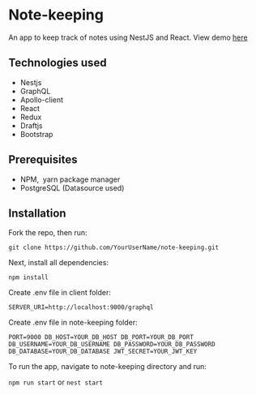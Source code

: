 # Note-keeping 
An app to keep track of notes using NestJS and React. View demo [here](https://notekeepr-app.herokuapp.com/)

## Technologies used
* Nestjs
* GraphQL
* Apollo-client
* React
* Redux
* Draftjs
* Bootstrap

## Prerequisites  
* NPM,  yarn package manager
* PostgreSQL (Datasource used)

## Installation

Fork the repo, then run:

`git clone https://github.com/YourUserName/note-keeping.git`

Next, install all dependencies:

`npm install`

Create .env file in client folder:

`SERVER_URI=http://localhost:9000/graphql`

Create .env file in note-keeping folder:

`
PORT=9000
DB_HOST=YOUR_DB_HOST
DB_PORT=YOUR_DB_PORT
DB_USERNAME=YOUR_DB_USERNAME
DB_PASSWORD=YOUR_DB_PASSWORD
DB_DATABASE=YOUR_DB_DATABASE
JWT_SECRET=YOUR_JWT_KEY
`

To run the app, navigate to note-keeping directory and run: 

`npm run start` or `nest start`